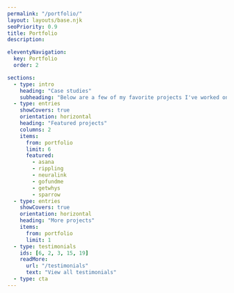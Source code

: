 ```yaml
---
permalink: "/portfolio/"
layout: layouts/base.njk
seoPriority: 0.9
title: Portfolio
description:

eleventyNavigation:
  key: Portfolio
  order: 2

sections:
  - type: intro
    heading: "Case studies"
    subheading: "Below are a few of my favorite projects I've worked on over the past few years."
  - type: entries
    showCovers: true
    orientation: horizontal
    heading: "Featured projects"
    columns: 2
    items:
      from: portfolio
      limit: 6
      featured:
        - asana
        - rippling
        - neuralink
        - gofundme
        - getwhys
        - sparrow
  - type: entries
    showCovers: true
    orientation: horizontal
    heading: "More projects"
    items:
      from: portfolio
      limit: 1
  - type: testimonials
    ids: [6, 2, 3, 15, 19]
    readMore:
      url: "/testimonials"
      text: "View all testimonials"
  - type: cta
---
```

